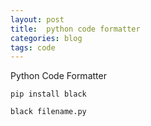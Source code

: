 ```yaml
---
layout: post
title:  python code formatter
categories: blog
tags: code
---
```


Python Code Formatter

`pip install black`

`black filename.py`
